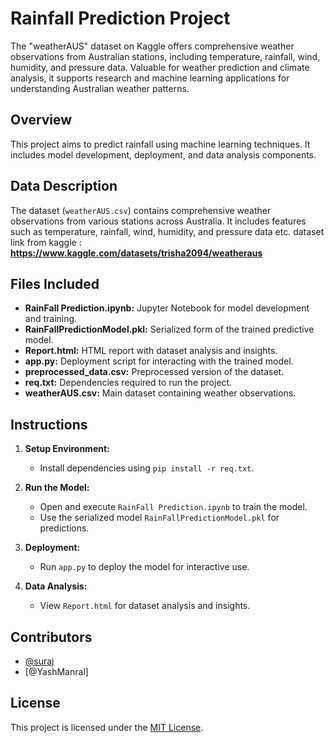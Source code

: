 # Rainfall Prediction Project
The "weatherAUS" dataset on Kaggle offers comprehensive weather observations from Australian stations, including temperature, rainfall, wind, humidity, and pressure data. Valuable for weather prediction and climate analysis, it supports research and machine learning applications for understanding Australian weather patterns.

## Overview
This project aims to predict rainfall using machine learning techniques. It includes model development, deployment, and data analysis components.

## Data Description
The dataset (`weatherAUS.csv`) contains comprehensive weather observations from various stations across Australia. It includes features such as temperature, rainfall, wind, humidity, and pressure data etc.
dataset link from kaggle : **https://www.kaggle.com/datasets/trisha2094/weatheraus**


## Files Included
- **RainFall Prediction.ipynb:** Jupyter Notebook for model development and training.
- **RainFallPredictionModel.pkl:** Serialized form of the trained predictive model.
- **Report.html:** HTML report with dataset analysis and insights.
- **app.py:** Deployment script for interacting with the trained model.
- **preprocessed_data.csv:** Preprocessed version of the dataset.
- **req.txt:** Dependencies required to run the project.
- **weatherAUS.csv:** Main dataset containing weather observations.

## Instructions
1. **Setup Environment:**
   - Install dependencies using `pip install -r req.txt`.
   
2. **Run the Model:**
   - Open and execute `RainFall Prediction.ipynb` to train the model.
   - Use the serialized model `RainFallPredictionModel.pkl` for predictions.

3. **Deployment:**
   - Run `app.py` to deploy the model for interactive use.
   
4. **Data Analysis:**
   - View `Report.html` for dataset analysis and insights.

## Contributors
- [@suraj](https://github.com/exampleuser1)
- [@YashManral]


## License
This project is licensed under the [MIT License](LICENSE).
